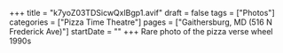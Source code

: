 +++
title = "k7yoZ03TDSicwQxlBgp1.avif"
draft = false
tags = ["Photos"]
categories = ["Pizza Time Theatre"]
pages = ["Gaithersburg, MD (516 N Frederick Ave)"]
startDate = ""
+++
Rare photo of the pizza verse wheel 1990s
